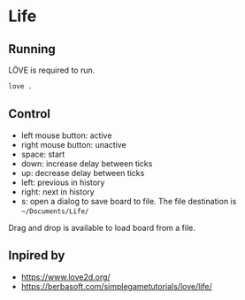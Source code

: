 # Life

## Running

LÖVE is required to run.

```bash
love .
```

## Control

- left mouse button: active
- right mouse button: unactive
- space: start
- down: increase delay between ticks
- up: decrease delay between ticks
- left: previous in history
- right: next in history
- s: open a dialog to save board to file. The file destination is `~/Documents/Life/`

Drag and drop is available to load board from a file.

## Inpired by

- https://www.love2d.org/
- https://berbasoft.com/simplegametutorials/love/life/
